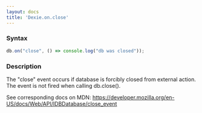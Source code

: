 ```yaml
---
layout: docs
title: 'Dexie.on.close'
---
```


### Syntax

```javascript
db.on("close", () => console.log("db was closed"));
```

### Description

The "close" event occurs if database is forcibly closed from external action. The event is not fired when calling db.close().

See corresponding docs on MDN: https://developer.mozilla.org/en-US/docs/Web/API/IDBDatabase/close_event
